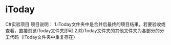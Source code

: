 # iToday
C#实验项目
项目说明：
1.iToday文件夹中是合并后最终的项目结果，若要验收或查看，直接浏览iToday文件夹即可
2.除iToday文件夹的其他文件夹为各部分的分工代码（iToday文件夹中重复存在）
